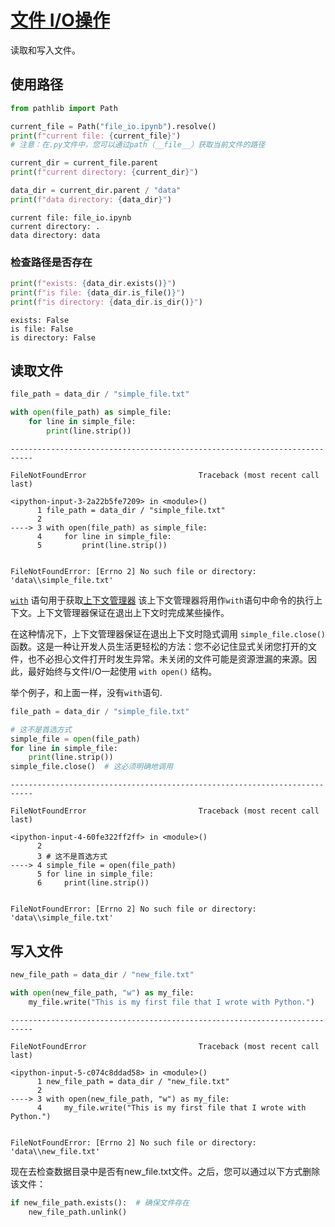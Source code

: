 
# [文件 I/O操作](https://docs.python.org/3/tutorial/inputoutput.html#reading-and-writing-files)
读取和写入文件。

## 使用路径


```python
from pathlib import Path

current_file = Path("file_io.ipynb").resolve()
print(f"current file: {current_file}")
# 注意：在.py文件中，您可以通过path（__file__）获取当前文件的路径

current_dir = current_file.parent
print(f"current directory: {current_dir}")

data_dir = current_dir.parent / "data"
print(f"data directory: {data_dir}")
```

    current file: file_io.ipynb
    current directory: .
    data directory: data
    

### 检查路径是否存在


```python
print(f"exists: {data_dir.exists()}")
print(f"is file: {data_dir.is_file()}")
print(f"is directory: {data_dir.is_dir()}")
```

    exists: False
    is file: False
    is directory: False
    

## 读取文件


```python
file_path = data_dir / "simple_file.txt"

with open(file_path) as simple_file:
    for line in simple_file:
        print(line.strip())
```


    ---------------------------------------------------------------------------

    FileNotFoundError                         Traceback (most recent call last)

    <ipython-input-3-2a22b5fe7209> in <module>()
          1 file_path = data_dir / "simple_file.txt"
          2 
    ----> 3 with open(file_path) as simple_file:
          4     for line in simple_file:
          5         print(line.strip())
    

    FileNotFoundError: [Errno 2] No such file or directory: 'data\\simple_file.txt'


 [`with`](https://docs.python.org/3/reference/compound_stmts.html#the-with-statement) 语句用于获取[上下文管理器](https://docs.python.org/3/reference/datamodel.html#with-statement-context-managers) 该上下文管理器将用作`with`语句中命令的执行上下文。上下文管理器保证在退出上下文时完成某些操作。

在这种情况下，上下文管理器保证在退出上下文时隐式调用 `simple_file.close()`函数。这是一种让开发人员生活更轻松的方法：您不必记住显式关闭您打开的文件，也不必担心文件打开时发生异常。未关闭的文件可能是资源泄漏的来源。因此，最好始终与文件I/O一起使用 `with open()` 结构。

举个例子，和上面一样，没有`with`语句.


```python
file_path = data_dir / "simple_file.txt"

# 这不是首选方式
simple_file = open(file_path)
for line in simple_file:
    print(line.strip())
simple_file.close()  # 这必须明确地调用
```


    ---------------------------------------------------------------------------

    FileNotFoundError                         Traceback (most recent call last)

    <ipython-input-4-60fe322ff2ff> in <module>()
          2 
          3 # 这不是首选方式
    ----> 4 simple_file = open(file_path)
          5 for line in simple_file:
          6     print(line.strip())
    

    FileNotFoundError: [Errno 2] No such file or directory: 'data\\simple_file.txt'


## 写入文件


```python
new_file_path = data_dir / "new_file.txt"

with open(new_file_path, "w") as my_file:
    my_file.write("This is my first file that I wrote with Python.")
```


    ---------------------------------------------------------------------------

    FileNotFoundError                         Traceback (most recent call last)

    <ipython-input-5-c074c8ddad58> in <module>()
          1 new_file_path = data_dir / "new_file.txt"
          2 
    ----> 3 with open(new_file_path, "w") as my_file:
          4     my_file.write("This is my first file that I wrote with Python.")
    

    FileNotFoundError: [Errno 2] No such file or directory: 'data\\new_file.txt'


现在去检查数据目录中是否有new_file.txt文件。之后，您可以通过以下方式删除该文件：


```python
if new_file_path.exists():  # 确保文件存在
    new_file_path.unlink()
```
